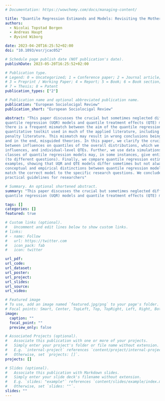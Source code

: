 ```yaml
---
# Documentation: https://wowchemy.com/docs/managing-content/

title: "Quantile Regression Estimands and Models: Revisiting the Motherhood Wage Penalty Debate"
authors: 
  - Nicolai Topstad Borgen
  - Andreas Haupt
  - Øyvind Wiborg

date: 2023-04-20T16:25:52+02:00
doi: "10.1093/esr/jcac052"

# Schedule page publish date (NOT publication's date).
publishDate: 2023-05-20T16:25:52+02:00

# Publication type.
# Legend: 0 = Uncategorized; 1 = Conference paper; 2 = Journal article;
# 3 = Preprint / Working Paper; 4 = Report; 5 = Book; 6 = Book section;
# 7 = Thesis; 8 = Patent
publication_types: ["2"]

# Publication name and optional abbreviated publication name.
publication: "European Sociolocigal Review"
publication_short: "European Sociolocigal Review"

abstract: "This paper discusses the crucial but sometimes neglected differences between unconditional
quantile regression (UQR) models and quantile treatment effects (QTE) models. We argue that
there is a frequent mismatch between the aim of the quantile regression analysis and the
quantitative toolkit used in much of the applied literature, including the motherhood wage
penalty literature. This mismatch may result in wrong conclusions being drawn from the data,
and in the end, misguided theories. In this paper, we clarify the crucial conceptual distinction
between influences on quantiles of the overall distributions, which we term population-level
influences, and individual-level QTEs. Further, we use data simulations to illustrate that various
classes of quantile regression models may, in some instances, give entirely different conclusions
(to different questions). Finally, we compare quantile regression estimates using real data
examples, showing that UQR and QTE models differ sometimes but not always. Still, the
conceptual and empirical distinctions between quantile regression models underline the need to
match the correct model to the specific research questions. We conclude the paper with a few
practical guidelines for researchers"

# Summary. An optional shortened abstract.
summary: "This paper discusses the crucial but sometimes neglected differences between unconditional
quantile regression (UQR) models and quantile treatment effects (QTE) models."

tags: []
categories: []
featured: true

# Custom links (optional).
#   Uncomment and edit lines below to show custom links.
# links:
# - name: Follow
#   url: https://twitter.com
#   icon_pack: fab
#   icon: twitter

url_pdf:
url_code:
url_dataset:
url_poster:
url_project:
url_slides:
url_source:
url_video:

# Featured image
# To use, add an image named `featured.jpg/png` to your page's folder. 
# Focal points: Smart, Center, TopLeft, Top, TopRight, Left, Right, BottomLeft, Bottom, BottomRight.
image:
  caption: ""
  focal_point: ""
  preview_only: false

# Associated Projects (optional).
#   Associate this publication with one or more of your projects.
#   Simply enter your project's folder or file name without extension.
#   E.g. `internal-project` references `content/project/internal-project/index.md`.
#   Otherwise, set `projects: []`.
projects: []

# Slides (optional).
#   Associate this publication with Markdown slides.
#   Simply enter your slide deck's filename without extension.
#   E.g. `slides: "example"` references `content/slides/example/index.md`.
#   Otherwise, set `slides: ""`.
slides: ""
---
```

